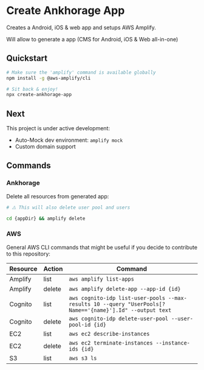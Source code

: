 # Create Ankhorage App

Creates a Android, iOS & web app and setups AWS Amplify.

Will allow to generate a app (CMS for Android, iOS & Web all-in-one)

## Quickstart

```sh
# Make sure the 'amplify' command is available globally
npm install -g @aws-amplify/cli

# Sit back & enjoy!
npx create-ankhorage-app
```

## Next

This project is under active development:

- Auto-Mock dev environment: `amplify mock`
- Custom domain support

## Commands

### Ankhorage

Delete all resources from generated app:

```sh
# ⚠️ This will also delete user pool and users

cd {appDir} && amplify delete
```

### AWS

General AWS CLI commands that might be useful if you decide to contribute to this repository:

| Resource | Action | Command |
|----------|--------|---------|
| Amplify | list | `aws amplify list-apps` |
| Amplify | delete | `aws amplify delete-app --app-id {id}` |
| Cognito | list | `aws cognito-idp list-user-pools --max-results 10 --query "UserPools[?Name=='{name}'].Id" --output text` |
| Cognito | delete | `aws cognito-idp delete-user-pool --user-pool-id {id}` |
| EC2 | list | `aws ec2 describe-instances` |
| EC2 | delete | `aws ec2 terminate-instances --instance-ids {id}` |
| S3 | list | `aws s3 ls` |
